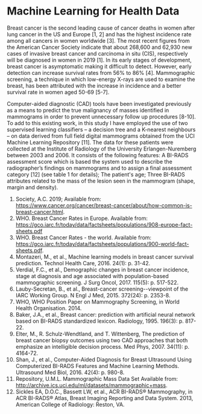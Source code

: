 # Machine Learning for Health Data

Breast cancer is the second leading cause of cancer deaths in women after lung cancer in the US and Europe [1, 2] and has the highest incidence rate among all cancers in women worldwide [3]. The most recent figures from the American Cancer Society indicate that about 268,600 and 62,930 new cases of invasive breast cancer and carcinoma in situ (CIS), respectively will be diagnosed in women in 2019 [1]. In its early stages of development, breast cancer is asymptomatic making it difficult to detect. However, early detection can increase survival rates from 56% to 86% [4]. Mammographic screening, a technique in which low-energy X-rays are used to examine the breast, has been attributed with the increase in incidence and a better survival rate in women aged 50-69 [5-7]. 

Computer-aided diagnostic (CAD) tools have been investigated previously as a means to predict the true malignancy of masses identified in mammograms in order to prevent unnecessary follow up procedures [8-10]. To add to this existing work, in this study I have employed the use of two supervised learning classifiers – a decision tree and a K-nearest neighbours – on data derived from full field digital mammograms obtained from the UCI Machine Learning Repository [11]. The data for these patients were collected at the Institute of Radiology of the University Erlangen-Nuremberg between 2003 and 2006. It consists of the following features: A BI-RADS assessment score which is based the system used to describe the radiographer’s findings on mammograms and to assign a final assessment category [12] (see table 1 for details); The patient's age; Three BI-RADS attributes related to the mass of the lesion seen in the mammogram (shape, margin and density). 

1.	Society, A.C. 2019; Available from: https://www.cancer.org/cancer/breast-cancer/about/how-common-is-breast-cancer.html.
2.	WHO. Breast Cancer Rates in Europe. Available from: https://gco.iarc.fr/today/data/factsheets/populations/908-europe-fact-sheets.pdf 
3.	WHO. Breast Cancer Rates - the world. Available from: https://gco.iarc.fr/today/data/factsheets/populations/900-world-fact-sheets.pdf.
4.	Montazeri, M., et al., Machine learning models in breast cancer survival prediction. Technol Health Care, 2016. 24(1): p. 31-42.
5.	Verdial, F.C., et al., Demographic changes in breast cancer incidence, stage at diagnosis and age associated with population-based mammographic screening. J Surg Oncol, 2017. 115(5): p. 517-522.
6.	Lauby-Secretan, B., et al., Breast-cancer screening--viewpoint of the IARC Working Group. N Engl J Med, 2015. 372(24): p. 2353-8.
7.	WHO, WHO Position Paper on Mammography Screening, in World Health Organisation. 2014.
8.	Baker, J.A., et al., Breast cancer: prediction with artificial neural network based on BI-RADS standardized lexicon. Radiology, 1995. 196(3): p. 817-22.
9.	Elter, M., R. Schulz-Wendtland, and T. Wittenberg, The prediction of breast cancer biopsy outcomes using two CAD approaches that both emphasize an intelligible decision process. Med Phys, 2007. 34(11): p. 4164-72.
10.	Shan, J., et al., Computer-Aided Diagnosis for Breast Ultrasound Using Computerized BI-RADS Features and Machine Learning Methods. Ultrasound Med Biol, 2016. 42(4): p. 980-8.
11.	Repository, U.M.L. Mammographic Mass Data Set Available from: http://archive.ics.uci.edu/ml/datasets/mammographic+mass.
12.	Sickles EA, D.O.C., Bassett LW, et al., ACR BI-RADS® Mammography, in ACR BI-RADS® Atlas, Breast Imaging Reporting and Data System. 2013, American College of Radiology: Reston, VA.
